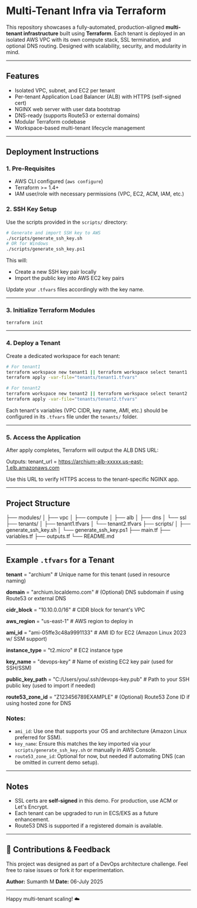 # Multi-Tenant Infra via Terraform

This repository showcases a fully-automated, production-aligned **multi-tenant infrastructure** built using **Terraform**. Each tenant is deployed in an isolated AWS VPC with its own compute stack, SSL termination, and optional DNS routing. Designed with scalability, security, and modularity in mind.

---

##  Features

*  Isolated VPC, subnet, and EC2 per tenant
*  Per-tenant Application Load Balancer (ALB) with HTTPS (self-signed cert)
*  NGINX web server with user data bootstrap
*  DNS-ready (supports Route53 or external domains)
*  Modular Terraform codebase
*  Workspace-based multi-tenant lifecycle management

---

##  Deployment Instructions

### 1.  Pre-Requisites

* AWS CLI configured (`aws configure`)
* Terraform >= 1.4+
* IAM user/role with necessary permissions (VPC, EC2, ACM, IAM, etc.)

### 2.  SSH Key Setup

Use the scripts provided in the `scripts/` directory:

```bash
# Generate and import SSH key to AWS
./scripts/generate_ssh_key.sh
# OR for Windows
./scripts/generate_ssh_key.ps1
```

This will:

* Create a new SSH key pair locally
* Import the public key into AWS EC2 key pairs

Update your `.tfvars` files accordingly with the key name.

---

### 3.  Initialize Terraform Modules

```bash
terraform init
```

---

### 4.  Deploy a Tenant

Create a dedicated workspace for each tenant:

```bash
# For tenant1
terraform workspace new tenant1 || terraform workspace select tenant1
terraform apply -var-file="tenants/tenant1.tfvars"

# For tenant2
terraform workspace new tenant2 || terraform workspace select tenant2
terraform apply -var-file="tenants/tenant2.tfvars"
```

Each tenant's variables (VPC CIDR, key name, AMI, etc.) should be configured in its `.tfvars` file under the `tenants/` folder.

---

### 5.  Access the Application

After apply completes, Terraform will output the ALB DNS URL:


Outputs:
  tenant_url = https://archium-alb-xxxxx.us-east-1.elb.amazonaws.com


Use this URL to verify HTTPS access to the tenant-specific NGINX app.

---

##  Project Structure

├── modules/
│   ├── vpc
│   ├── compute
│   ├── alb
│   ├── dns
│   └── ssl
├── tenants/
│   ├── tenant1.tfvars
│   └── tenant2.tfvars
├── scripts/
│   ├── generate_ssh_key.sh
│   └── generate_ssh_key.ps1
├── main.tf
├── variables.tf
├── outputs.tf
└── README.md


---

##  Example `.tfvars` for a Tenant

**tenant**            = "archium"                         # Unique name for this tenant (used in resource naming)

**domain**            = "archium.localdemo.com"           # (Optional) DNS subdomain if using Route53 or external DNS

**cidr_block**        = "10.10.0.0/16"                     # CIDR block for tenant's VPC

**aws_region**        = "us-east-1"                       # AWS region to deploy in

**ami_id**            = "ami-05ffe3c48a9991133"           # AMI ID for EC2 (Amazon Linux 2023 w/ SSM support)

**instance_type**     = "t2.micro"                        # EC2 instance type

**key_name**          = "devops-key"                      # Name of existing EC2 key pair (used for SSH/SSM)

**public_key_path**   = "C:/Users/you/.ssh/devops-key.pub" # Path to your SSH public key (used to import if needed)

**route53_zone_id**   = "Z123456789EXAMPLE"               # (Optional) Route53 Zone ID if using hosted zone for DNS


###  Notes:

* `ami_id`: Use one that supports your OS and architecture (Amazon Linux preferred for SSM).
* `key_name`: Ensure this matches the key imported via your `scripts/generate_ssh_key.sh` or manually in AWS Console.
* `route53_zone_id`: Optional for now, but needed if automating DNS (can be omitted in current demo setup).

---

##  Notes

* SSL certs are **self-signed** in this demo. For production, use ACM or Let's Encrypt.
* Each tenant can be upgraded to run in ECS/EKS as a future enhancement.
* Route53 DNS is supported if a registered domain is available.

---

## 🤝 Contributions & Feedback

This project was designed as part of a DevOps architecture challenge. Feel free to raise issues or fork it for experimentation.

**Author:** Sumanth M
**Date:** 06-July 2025

---

Happy multi-tenant scaling! ☁️
